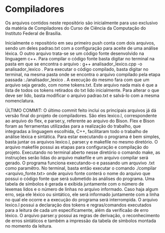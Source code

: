 # Compiladores

Os arquivos contidos neste repositório são inicialmente para uso exclusivo da matéria de Compiladores do Curso de Ciência da Computação do Instituto Federal de Brasília.

Inicialmente o repositório em seu primeiro push conta com dois arquivos, sendo um deles padrao.txt com a configuração para aceite de uma análise léxica. O outro arquivo trata-se se um código fonte desenvolvido na linguagem c++. Para compilar o código fonte basta digitar no terminal na pasta em que se encontra o arquivo : g++ analisador_lexico.cpp -o analisador_lexico .
Para executar o código compilado, basta digitar no terminal, na mesma pasta onde se encontra o arquivo compilado pela etapa passada :./analisador_lexico .
A execução do mesmo fara com que um arquivo seja gerado, com nome tokens.txt. Este arquivo nada mais é que a lista de todos os tokens retirados do txt lido inicialmente. Para alterar o que deve ser lido, basta modificar o arquivo padrao.txt e salvá-lo com a mesma nomenclatura.

ÚLTIMO COMMIT:
  O último commit feito inclui os principais arquivos já dá versão final do projeto de compiladores. São eles lexico.l, correspondente ao arquivo do flex, e parser.y, referente ao arquivo do Bison. Flex e Bison foram as ferramentas utilizadas para a realização do trabalho, que integradas a linguagem escolhida, C++, facilitaram todo o trabalho de análise léxica e sintática. Para estar executando o programa é bem simples, basta juntar os arquivos lexico.l, parser.y e makefile no mesmo diretório. O arquivo makefile possui as etapas para configuração e compilação do projeto. Executando no terminal aberto nesse diretório o comando make, as instruções serão lidas do arquivo makefile e um arquivo compilar será gerado. 
  O programa funciona executando-o e passando um arquvivo .txt como paramêtro. No terminal, basta então executar o comando ./compilar <arquivo_fonte.txt> onde arquivo fonte conterá o nome do arquivo que possui o código fonte que será submetido às análises do programa. Uma tabela de símbolos é gerada e exibida juntamente com o número de lexemas lidos e o número de linhas no arquivo informado. Caso haja algum erro, seja ele léxico ou sintático, ele será informado juntamente com a linha no qual ele ocorre e a execução do programa será interrompida.
  O arquivo lexico.l possui a declaração dos tokens e regras/comandos executados para a leitura de cada um especificamente, além da verificaão de erro léxico. O arquivo parser.y possui as regras de derivação, o reconhecimento de erros sintáticos e também a impressão da tabela de símbolos montada no momento da leitura.
